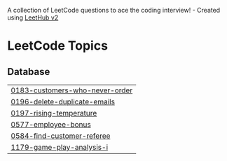 A collection of LeetCode questions to ace the coding interview! - Created using [LeetHub v2](https://github.com/arunbhardwaj/LeetHub-2.0)
<!---LeetCode Topics Start-->
# LeetCode Topics
## Database
|  |
| ------- |
| [0183-customers-who-never-order](https://github.com/ZuhairBhati/Leetcode-SQL/tree/master/0183-customers-who-never-order) |
| [0196-delete-duplicate-emails](https://github.com/ZuhairBhati/Leetcode-SQL/tree/master/0196-delete-duplicate-emails) |
| [0197-rising-temperature](https://github.com/ZuhairBhati/Leetcode-SQL/tree/master/0197-rising-temperature) |
| [0577-employee-bonus](https://github.com/ZuhairBhati/Leetcode-SQL/tree/master/0577-employee-bonus) |
| [0584-find-customer-referee](https://github.com/ZuhairBhati/Leetcode-SQL/tree/master/0584-find-customer-referee) |
| [1179-game-play-analysis-i](https://github.com/ZuhairBhati/Leetcode-SQL/tree/master/1179-game-play-analysis-i) |
<!---LeetCode Topics End-->